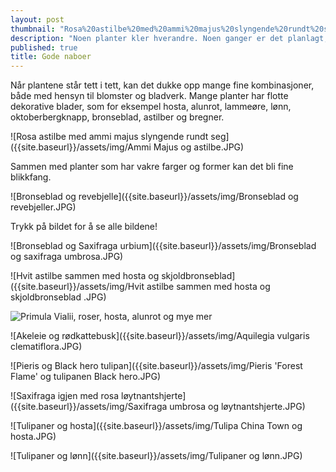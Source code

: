 ```yaml
---
layout: post
thumbnail: "Rosa%20astilbe%20med%20ammi%20majus%20slyngende%20rundt%20seg.JPG"
description: "Noen planter kler hverandre. Noen ganger er det planlagt, mens andre ganger er det helt tilfeldig. Ta en titt på disse bildene!"
published: true
title: Gode naboer
---
```



Når plantene står tett i tett, kan det dukke opp mange fine kombinasjoner, både med hensyn til blomster og bladverk. Mange planter har flotte dekorative blader, som for eksempel hosta, alunrot, lammeøre, lønn, oktoberbergknapp, bronseblad, astilber og bregner. 

![Rosa astilbe med ammi majus slyngende rundt seg]({{site.baseurl}}/assets/img/Ammi Majus  og astilbe.JPG)

<!--more--> 

Sammen med planter som har vakre farger og former kan det bli fine blikkfang.

![Bronseblad og revebjelle]({{site.baseurl}}/assets/img/Bronseblad og revebjeller.JPG)

Trykk på bildet for å se alle bildene!

![Bronseblad og Saxifraga urbium]({{site.baseurl}}/assets/img/Bronseblad og saxifraga umbrosa.JPG)

![Hvit astilbe sammen med hosta og skjoldbronseblad]({{site.baseurl}}/assets/img/Hvit astilbe sammen med hosta og skjoldbronseblad .JPG)
 
![Primula Vialii, roser, hosta, alunrot og mye mer]({{site.baseurl}}/assets/img/Frodig.JPG)
 
![Akeleie og rødkattebusk]({{site.baseurl}}/assets/img/Aquilegia vulgaris clematiflora.JPG)
 
![Pieris og Black hero tulipan]({{site.baseurl}}/assets/img/Pieris 'Forest Flame' og tulipanen Black hero.JPG)

![Saxifraga igjen med rosa løytnantshjerte]({{site.baseurl}}/assets/img/Saxifraga umbrosa og løytnantshjerte.JPG)

![Tulipaner og hosta]({{site.baseurl}}/assets/img/Tulipa China Town og hosta.JPG)

![Tulipaner og lønn]({{site.baseurl}}/assets/img/Tulipaner og lønn.JPG)
